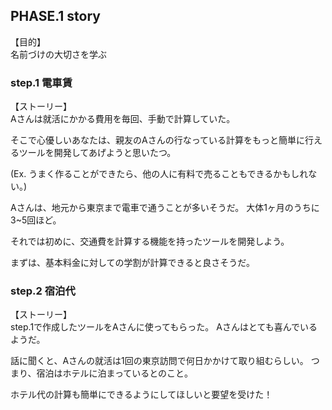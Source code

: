 ## PHASE.1 story

【目的】  
名前づけの大切さを学ぶ


### step.1 電車賃

【ストーリー】  
Aさんは就活にかかる費用を毎回、手動で計算していた。

そこで心優しいあなたは、親友のAさんの行なっている計算をもっと簡単に行えるツールを開発してあげようと思いたつ。

(Ex. うまく作ることができたら、他の人に有料で売ることもできるかもしれない。)

Aさんは、地元から東京まで電車で通うことが多いそうだ。
大体1ヶ月のうちに3~5回ほど。

それでは初めに、交通費を計算する機能を持ったツールを開発しよう。

まずは、基本料金に対しての学割が計算できると良さそうだ。



### step.2 宿泊代

【ストーリー】  
step.1で作成したツールをAさんに使ってもらった。
Aさんはとても喜んでいるようだ。

話に聞くと、Aさんの就活は1回の東京訪問で何日かかけて取り組むらしい。
つまり、宿泊はホテルに泊まっているとのこと。 

ホテル代の計算も簡単にできるようにしてほしいと要望を受けた！


